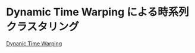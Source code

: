 # Dynamic Time Warping による時系列クラスタリング
[Dynanic Time Warping](https://commons.wikimedia.org/wiki/File:Euclidean_vs_DTW.jpg)
